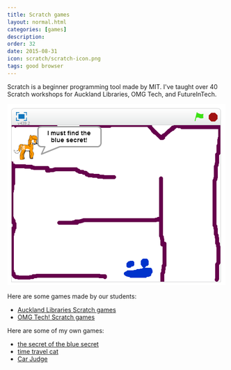 ```yaml
---
title: Scratch games
layout: normal.html
categories: [games]
description:
order: 32
date: 2015-08-31
icon: scratch/scratch-icon.png
tags: good browser
---
```


Scratch is a beginner programming tool made by MIT. I've taught over 40 Scratch workshops for Auckland Libraries, OMG Tech, and FutureInTech.

![Blue Secret game](blue-secret.png)

Here are some games made by our students:

* [Auckland Libraries Scratch games](https://scratch.mit.edu/studios/1362714/projects/)
* [OMG Tech! Scratch games](https://scratch.mit.edu/studios/1290284/projects/)

Here are some of my own games:

* [the secret of the blue secret](https://scratch.mit.edu/projects/23926823/)
* [time travel cat](https://scratch.mit.edu/projects/56537738/)
* [Car Judge](https://scratch.mit.edu/projects/58028814/)

